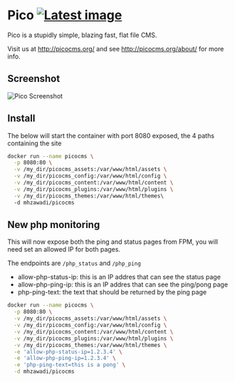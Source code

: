 Pico [![Latest image](https://github.com/mhzawadi/docker-picocms/actions/workflows/image-latest.yml/badge.svg)](https://github.com/mhzawadi/docker-picocms/actions/workflows/image-latest.yml)
====

Pico is a stupidly simple, blazing fast, flat file CMS.

Visit us at http://picocms.org/ and see http://picocms.org/about/ for more info.

Screenshot
----------

![Pico Screenshot](https://picocms.github.io/screenshots/pico-21.png)

## Install

The below will start the container with port 8080 exposed,
the 4 paths containing the site

```bash
docker run --name picocms \
  -p 8080:80 \
  -v /my_dir/picocms_assets:/var/www/html/assets \
  -v /my_dir/picocms_config:/var/www/html/config \
  -v /my_dir/picocms_content:/var/www/html/content \
  -v /my_dir/picocms_plugins:/var/www/html/plugins \
  -v /my_dir/picocms_themes:/var/www/html/themes\ 
  -d mhzawadi/picocms
```

## New php monitoring

This will now expose both the ping and status pages from FPM,
you will need set an allowed IP for both pages.

The endpoints are `/php_status` and `/php_ping`

- allow-php-status-ip: this is an IP addres that can see the status page
- allow-php-ping-ip: this is an IP addres that can see the ping/pong page
- php-ping-text: the text that should be returned by the ping page

```bash
docker run --name picocms \
  -p 8080:80 \
  -v /my_dir/picocms_assets:/var/www/html/assets \
  -v /my_dir/picocms_config:/var/www/html/config \
  -v /my_dir/picocms_content:/var/www/html/content \
  -v /my_dir/picocms_plugins:/var/www/html/plugins \
  -v /my_dir/picocms_themes:/var/www/html/themes \
  -e 'allow-php-status-ip=1.2.3.4' \
  -e 'allow-php-ping-ip=1.2.3.4' \
  -e 'php-ping-text=this is a pong' \
  -d mhzawadi/picocms
```
